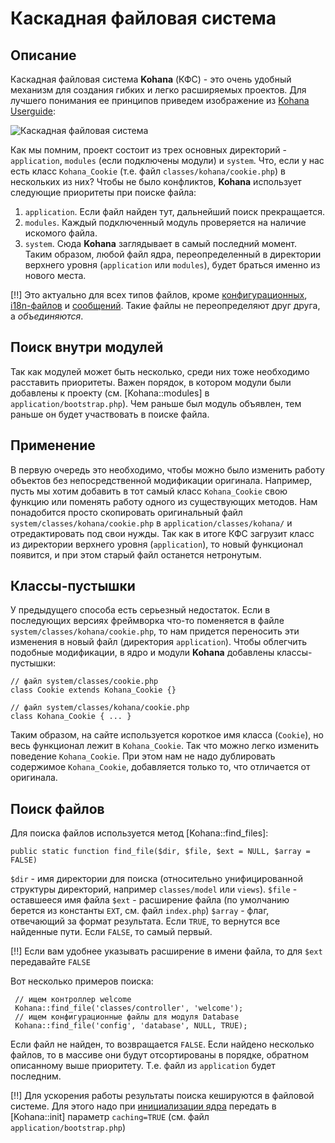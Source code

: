 # Каскадная файловая система

## Описание

Каскадная файловая система **Kohana** (КФС) - это очень удобный механизм для создания гибких и легко расширяемых проектов.
 Для лучшего понимания ее принципов приведем изображение из [Kohana Userguide](http://kohanaframework.org/3.2/guide/):

![Каскадная файловая система](http://kohanaframework.org/3.2/guide/media/kohana/cascading_filesystem.png)

Как мы помним, проект состоит из трех основных директорий - `application`, `modules` (если подключены модули) и `system`.
 Что, если у нас есть класс `Kohana_Cookie` (т.е. файл `classes/kohana/cookie.php`) в нескольких из них? Чтобы не было конфликтов,
 **Kohana** использует следующие приоритеты при поиске файла:

 1. `application`. Если файл найден тут, дальнейший поиск прекращается.
 2. `modules`. Каждый подключенный модуль проверяется на наличие искомого файла.
 3. `system`. Сюда **Kohana** заглядывает в самый последний момент. Таким образом, любой файл ядра, переопределенный в директории
  верхнего уровня (`application` или `modules`), будет браться именно из нового места.

[!!] Это актуально для всех типов файлов, кроме [конфигурационных](intro/config), [i18n-файлов](basic/i18n/i18n) и [сообщений](basic/i18n/messages).
 Такие файлы не переопределяют друг друга, а *объединяются*.

## Поиск внутри модулей

Так как модулей может быть несколько, среди них тоже необходимо расставить приоритеты. Важен порядок, в котором модули были
 добавлены к проекту (см. [Kohana::modules] в `application/bootstrap.php`). Чем раньше был модуль объявлен, тем раньше он
 будет участвовать в поиске файла.

## Применение

В первую очередь это необходимо, чтобы можно было изменить работу объектов без непосредственной модификации оригинала. Например,
 пусть мы хотим добавить в тот самый класс `Kohana_Cookie` свою функцию или поменять работу одного из существующих методов.
 Нам понадобится просто скопировать оригинальный файл `system/classes/kohana/cookie.php` в `application/classes/kohana/` и
 отредактировать под свои нужды. Так как в итоге КФС загрузит класс из директории верхнего уровня (`application`), то новый
 функционал появится, и при этом старый файл останется нетронутым.

## Классы-пустышки

У предыдущего способа есть серьезный недостаток. Если в последующих версиях фреймворка что-то поменяется в файле
 `system/classes/kohana/cookie.php`, то нам придется переносить эти изменения в новый файл (директория `application`). Чтобы
 облегчить подобные модификации, в ядро и модули **Kohana** добавлены классы-пустышки:

    // файл system/classes/cookie.php
    class Cookie extends Kohana_Cookie {}

    // файл system/classes/kohana/cookie.php
    class Kohana_Cookie { ... }

Таким образом, на сайте используется короткое имя класса (`Cookie`), но весь функционал лежит в `Kohana_Cookie`. Так что можно
 легко изменить поведение `Kohana_Cookie`. При этом нам не надо дублировать содержимое `Kohana_Cookie`, добавляется только
 то, что отличается от оригинала.

## Поиск файлов

Для поиска файлов используется метод [Kohana::find_files]:

    public static function find_file($dir, $file, $ext = NULL, $array = FALSE)

`$dir`   - имя директории для поиска (относительно унифицированной структуры директорий, например `classes/model` или `views`).
`$file`  - оставшееся имя файла
`$ext`   - расширение файла (по умолчанию берется из константы `EXT`, см. файл `index.php`)
`$array` - флаг, отвечающий за формат результата. Если `TRUE`, то вернутся все найденные пути. Если `FALSE`, то самый первый.

[!!] Если вам удобнее указывать расширение в имени файла, то для `$ext` передавайте `FALSE`

Вот несколько примеров поиска:

     // ищем контроллер welcome
     Kohana::find_file('classes/controller', 'welcome');
     // ищем конфигурационные файлы для модуля Database
     Kohana::find_file('config', 'database', NULL, TRUE);

Если файл не найден, то возвращается `FALSE`. Если найдено несколько файлов, то в массиве они будут отсортированы в порядке,
 обратном описанному выше приоритету. Т.е. файл из `application` будет последним.

[!!] Для ускорения работы результаты поиска кешируются в файловой системе. Для этого надо при [инициализации ядра](intro/settings)
 передать в [Kohana::init] параметр `caching=TRUE` (см. файл `application/bootstrap.php`)

